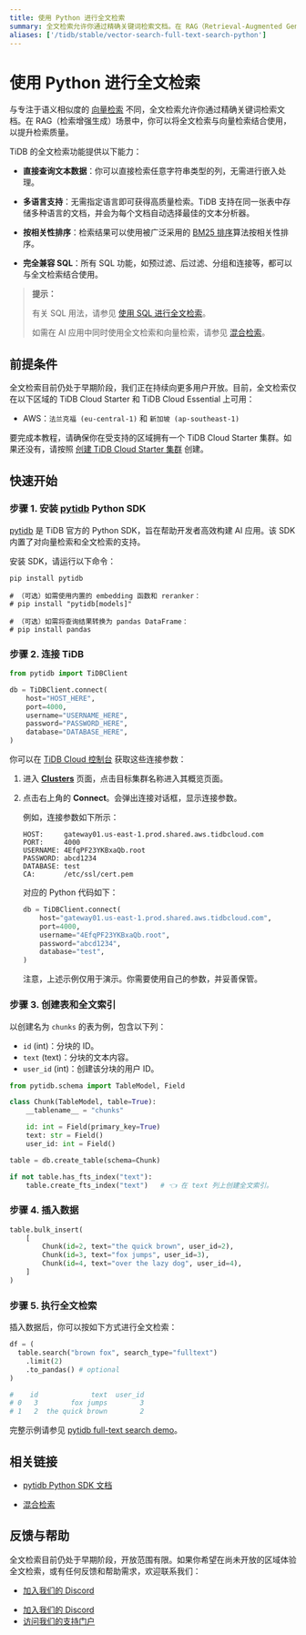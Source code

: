 ```yaml
---
title: 使用 Python 进行全文检索
summary: 全文检索允许你通过精确关键词检索文档。在 RAG（Retrieval-Augmented Generation，检索增强生成）场景中，你可以将全文检索与向量检索结合使用，以提升检索质量。
aliases: ['/tidb/stable/vector-search-full-text-search-python']
---
```


# 使用 Python 进行全文检索

与专注于语义相似度的 [向量检索](/vector-search/vector-search-overview.md) 不同，全文检索允许你通过精确关键词检索文档。在 RAG（检索增强生成）场景中，你可以将全文检索与向量检索结合使用，以提升检索质量。

TiDB 的全文检索功能提供以下能力：

- **直接查询文本数据**：你可以直接检索任意字符串类型的列，无需进行嵌入处理。

- **多语言支持**：无需指定语言即可获得高质量检索。TiDB 支持在同一张表中存储多种语言的文档，并会为每个文档自动选择最佳的文本分析器。

- **按相关性排序**：检索结果可以使用被广泛采用的 [BM25 排序](https://en.wikipedia.org/wiki/Okapi_BM25)算法按相关性排序。

- **完全兼容 SQL**：所有 SQL 功能，如预过滤、后过滤、分组和连接等，都可以与全文检索结合使用。

> **提示：**
>
> 有关 SQL 用法，请参见 [使用 SQL 进行全文检索](/tidb-cloud/vector-search-full-text-search-sql.md)。
>
> 如需在 AI 应用中同时使用全文检索和向量检索，请参见 [混合检索](/tidb-cloud/vector-search-hybrid-search.md)。

## 前提条件

全文检索目前仍处于早期阶段，我们正在持续向更多用户开放。目前，全文检索仅在以下区域的 TiDB Cloud Starter 和 TiDB Cloud Essential 上可用：

- AWS：`法兰克福 (eu-central-1)` 和 `新加坡 (ap-southeast-1)`

要完成本教程，请确保你在受支持的区域拥有一个 TiDB Cloud Starter 集群。如果还没有，请按照 [创建 TiDB Cloud Starter 集群](/develop/dev-guide-build-cluster-in-cloud.md) 创建。

## 快速开始

### 步骤 1. 安装 [pytidb](https://github.com/pingcap/pytidb) Python SDK

[pytidb](https://github.com/pingcap/pytidb) 是 TiDB 官方的 Python SDK，旨在帮助开发者高效构建 AI 应用。该 SDK 内置了对向量检索和全文检索的支持。

安装 SDK，请运行以下命令：

```shell
pip install pytidb

# （可选）如需使用内置的 embedding 函数和 reranker：
# pip install "pytidb[models]"

# （可选）如需将查询结果转换为 pandas DataFrame：
# pip install pandas
```

### 步骤 2. 连接 TiDB

```python
from pytidb import TiDBClient

db = TiDBClient.connect(
    host="HOST_HERE",
    port=4000,
    username="USERNAME_HERE",
    password="PASSWORD_HERE",
    database="DATABASE_HERE",
)
```

你可以在 [TiDB Cloud 控制台](https://tidbcloud.com) 获取这些连接参数：

1. 进入 [**Clusters**](https://tidbcloud.com/project/clusters) 页面，点击目标集群名称进入其概览页面。

2. 点击右上角的 **Connect**。会弹出连接对话框，显示连接参数。

   例如，连接参数如下所示：

   ```text
   HOST:     gateway01.us-east-1.prod.shared.aws.tidbcloud.com
   PORT:     4000
   USERNAME: 4EfqPF23YKBxaQb.root
   PASSWORD: abcd1234
   DATABASE: test
   CA:       /etc/ssl/cert.pem
   ```

   对应的 Python 代码如下：

   ```python
   db = TiDBClient.connect(
       host="gateway01.us-east-1.prod.shared.aws.tidbcloud.com",
       port=4000,
       username="4EfqPF23YKBxaQb.root",
       password="abcd1234",
       database="test",
   )
   ```

   注意，上述示例仅用于演示。你需要使用自己的参数，并妥善保管。

### 步骤 3. 创建表和全文索引

以创建名为 `chunks` 的表为例，包含以下列：

- `id` (int)：分块的 ID。
- `text` (text)：分块的文本内容。
- `user_id` (int)：创建该分块的用户 ID。

```python
from pytidb.schema import TableModel, Field

class Chunk(TableModel, table=True):
    __tablename__ = "chunks"

    id: int = Field(primary_key=True)
    text: str = Field()
    user_id: int = Field()

table = db.create_table(schema=Chunk)

if not table.has_fts_index("text"):
    table.create_fts_index("text")   # 👈 在 text 列上创建全文索引。
```

### 步骤 4. 插入数据

```python
table.bulk_insert(
    [
        Chunk(id=2, text="the quick brown", user_id=2),
        Chunk(id=3, text="fox jumps", user_id=3),
        Chunk(id=4, text="over the lazy dog", user_id=4),
    ]
)
```

### 步骤 5. 执行全文检索

插入数据后，你可以按如下方式进行全文检索：

```python
df = (
  table.search("brown fox", search_type="fulltext")
    .limit(2)
    .to_pandas() # optional
)

#    id             text  user_id
# 0   3        fox jumps        3
# 1   2  the quick brown        2
```

完整示例请参见 [pytidb full-text search demo](https://github.com/pingcap/pytidb/blob/main/examples/fulltext_search)。

## 相关链接

- [pytidb Python SDK 文档](https://github.com/pingcap/pytidb)

- [混合检索](/tidb-cloud/vector-search-hybrid-search.md)

## 反馈与帮助

全文检索目前仍处于早期阶段，开放范围有限。如果你希望在尚未开放的区域体验全文检索，或有任何反馈和帮助需求，欢迎联系我们：

<CustomContent platform="tidb">

- [加入我们的 Discord](https://discord.gg/zcqexutz2R)

</CustomContent>

<CustomContent platform="tidb-cloud">

- [加入我们的 Discord](https://discord.gg/zcqexutz2R)
- [访问我们的支持门户](https://tidb.support.pingcap.com/)

</CustomContent>
